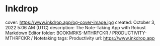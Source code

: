 # Inkdrop

cover: https://www.inkdrop.app/og-cover-image.jpg
created: October 3, 2022 5:06 AM (UTC)
description: The Note-Taking App with Robust Markdown Editor
folder: BOOKMRKS-MTHRFCKR / PRODUCTIVITY-MTHRFCKR / Notetaking
tags: Productivity
url: https://www.inkdrop.app